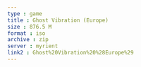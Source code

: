 ```yaml
---
type : game
title : Ghost Vibration (Europe)
size : 876.5 M
format : iso
archive : zip
server : myrient
link2 : Ghost%20Vibration%20%28Europe%29
---
```

